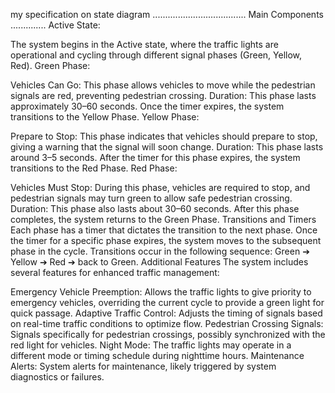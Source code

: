 my specification on state diagram
.....................................
Main Components
..............
Active State:

The system begins in the Active state, where the traffic lights are operational and cycling through different signal phases (Green, Yellow, Red).
Green Phase:

Vehicles Can Go: This phase allows vehicles to move while the pedestrian signals are red, preventing pedestrian crossing.
Duration: This phase lasts approximately 30–60 seconds.
Once the timer expires, the system transitions to the Yellow Phase.
Yellow Phase:

Prepare to Stop: This phase indicates that vehicles should prepare to stop, giving a warning that the signal will soon change.
Duration: This phase lasts around 3–5 seconds.
After the timer for this phase expires, the system transitions to the Red Phase.
Red Phase:

Vehicles Must Stop: During this phase, vehicles are required to stop, and pedestrian signals may turn green to allow safe pedestrian crossing.
Duration: This phase also lasts about 30–60 seconds.
After this phase completes, the system returns to the Green Phase.
Transitions and Timers
Each phase has a timer that dictates the transition to the next phase. Once the timer for a specific phase expires, the system moves to the subsequent phase in the cycle.
Transitions occur in the following sequence:
Green ➔ Yellow ➔ Red ➔ back to Green.
Additional Features
The system includes several features for enhanced traffic management:

Emergency Vehicle Preemption: Allows the traffic lights to give priority to emergency vehicles, overriding the current cycle to provide a green light for quick passage.
Adaptive Traffic Control: Adjusts the timing of signals based on real-time traffic conditions to optimize flow.
Pedestrian Crossing Signals: Signals specifically for pedestrian crossings, possibly synchronized with the red light for vehicles.
Night Mode: The traffic lights may operate in a different mode or timing schedule during nighttime hours.
Maintenance Alerts: System alerts for maintenance, likely triggered by system diagnostics or failures.
